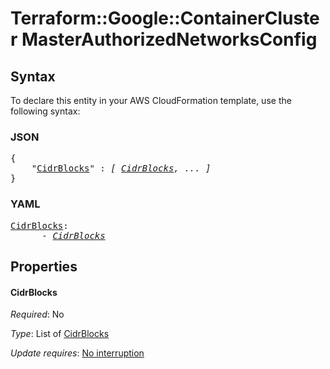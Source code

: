 # Terraform::Google::ContainerCluster MasterAuthorizedNetworksConfig

## Syntax

To declare this entity in your AWS CloudFormation template, use the following syntax:

### JSON

<pre>
{
    "<a href="#cidrblocks" title="CidrBlocks">CidrBlocks</a>" : <i>[ <a href="masterauthorizednetworksconfig-cidrblocks.md">CidrBlocks</a>, ... ]</i>
}
</pre>

### YAML

<pre>
<a href="#cidrblocks" title="CidrBlocks">CidrBlocks</a>: <i>
      - <a href="masterauthorizednetworksconfig-cidrblocks.md">CidrBlocks</a></i>
</pre>

## Properties

#### CidrBlocks

_Required_: No

_Type_: List of <a href="masterauthorizednetworksconfig-cidrblocks.md">CidrBlocks</a>

_Update requires_: [No interruption](https://docs.aws.amazon.com/AWSCloudFormation/latest/UserGuide/using-cfn-updating-stacks-update-behaviors.html#update-no-interrupt)


